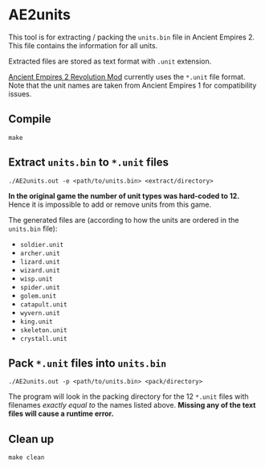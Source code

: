 # AE2units

This tool is for extracting / packing the `units.bin` file in Ancient Empires 2. This file contains the information for all units.

Extracted files are stored as text format with `.unit` extension.

[Ancient Empires 2 Revolution Mod](https://web.archive.org/web/20201214010840/http://projectd8.org/Ancient_Empires_II_RM) currently uses the `*.unit` file format. Note that the unit names are taken from Ancient Empires 1 for compatibility issues.

## Compile
```
make
```

## Extract `units.bin` to `*.unit` files
```
./AE2units.out -e <path/to/units.bin> <extract/directory>
```
**In the original game the number of unit types was hard-coded to 12.** Hence it is impossible to add or remove units from this game.

The generated files are (according to how the units are ordered in the `units.bin` file):
* `soldier.unit`
* `archer.unit`
* `lizard.unit`
* `wizard.unit`
* `wisp.unit`
* `spider.unit`
* `golem.unit`
* `catapult.unit`
* `wyvern.unit`
* `king.unit`
* `skeleton.unit`
* `crystall.unit`

## Pack `*.unit` files into `units.bin`
```
./AE2units.out -p <path/to/units.bin> <pack/directory>
```

The program will look in the packing directory for the 12 `*.unit` files with filenames *exactly equal to* the names listed above. **Missing any of the text files will cause a runtime error.**

## Clean up
```
make clean
```
